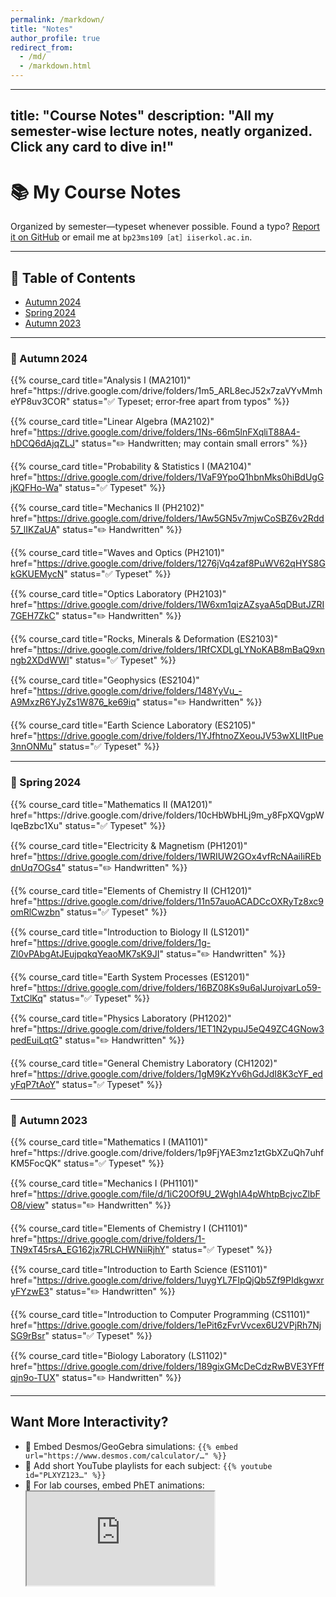 ```yaml
---
permalink: /markdown/
title: "Notes"
author_profile: true
redirect_from: 
  - /md/
  - /markdown.html
---
```

---
title: "Course Notes"
description: "All my semester‑wise lecture notes, neatly organized. Click any card to dive in!"
---

<div class="hero" style="background-image:url('https://scgp.stonybrook.edu/wp-content/uploads/2019/06/SW_ICTS-web-1024x684.jpeg');">
  <h1>📚 My Course Notes</h1>
  <p>Organized by semester—typeset whenever possible. Found a typo? 
     <a href="https://github.com/YourGitHub/notes/issues">Report it on GitHub</a> or email me at <code>bp23ms109［at］iiserkol.ac.in</code>.</p>
</div>

---

## 🔖 Table of Contents
- [Autumn 2024](#autumn-2024)  
- [Spring 2024](#spring-2024)  
- [Autumn 2023](#autumn-2023)

---

### 🌆 Autumn 2024

<div class="course-grid">
  {{% course_card title="Analysis I (MA2101)" 
                   href="https://drive.google.com/drive/folders/1m5_ARL8ecJ52x7zaVYvMmheYP8uv3COR"
                   status="✅ Typeset; error‑free apart from typos" %}}

  {{% course_card title="Linear Algebra (MA2102)" 
                   href="https://drive.google.com/drive/folders/1Ns-66m5lnFXqliT88A4-hDCQ6dAjqZLJ"
                   status="✏️ Handwritten; may contain small errors" %}}

  {{% course_card title="Probability & Statistics I (MA2104)" 
                   href="https://drive.google.com/drive/folders/1VaF9YpoQ1hbnMks0hiBdUgGjKQFHo-Wa"
                   status="✅ Typeset" %}}

  {{% course_card title="Mechanics II (PH2102)" 
                   href="https://drive.google.com/drive/folders/1Aw5GN5v7mjwCoSBZ6v2Rdd57_lIKZaUA"
                   status="✏️ Handwritten" %}}

  {{% course_card title="Waves and Optics (PH2101)" 
                   href="https://drive.google.com/drive/folders/1276jVq4zaf8PuWV62qHYS8GkGKUEMycN"
                   status="✅ Typeset" %}}

  {{% course_card title="Optics Laboratory (PH2103)" 
                   href="https://drive.google.com/drive/folders/1W6xm1qizAZsyaA5qDButJZRI7GEH7ZkC"
                   status="✏️ Handwritten" %}}

  {{% course_card title="Rocks, Minerals & Deformation (ES2103)" 
                   href="https://drive.google.com/drive/folders/1RfCXDLgLYNoKAB8mBaQ9xnngb2XDdWWl"
                   status="✅ Typeset" %}}

  {{% course_card title="Geophysics (ES2104)" 
                   href="https://drive.google.com/drive/folders/148YyVu_-A9MxzR6YJyZs1W876_ke69iq"
                   status="✏️ Handwritten" %}}

  {{% course_card title="Earth Science Laboratory (ES2105)" 
                   href="https://drive.google.com/drive/folders/1YJfhtnoZXeouJV53wXLlItPue3nnONMu"
                   status="✅ Typeset" %}}
</div>

---

### 🌸 Spring 2024

<div class="course-grid">
  {{% course_card title="Mathematics II (MA1201)" 
                   href="https://drive.google.com/drive/folders/10cHbWbHLj9m_y8FpXQVgpWIqeBzbc1Xu"
                   status="✅ Typeset" %}}

  {{% course_card title="Electricity & Magnetism (PH1201)" 
                   href="https://drive.google.com/drive/folders/1WRIUW2GOx4vfRcNAaiIiREbdnUq7OGs4"
                   status="✏️ Handwritten" %}}

  {{% course_card title="Elements of Chemistry II (CH1201)" 
                   href="https://drive.google.com/drive/folders/11n57auoACADCcOXRyTz8xc9omRlCwzbn"
                   status="✅ Typeset" %}}

  {{% course_card title="Introduction to Biology II (LS1201)" 
                   href="https://drive.google.com/drive/folders/1g-Zl0vPAbgAtJEujpqkqYeaoMK7sK9JI"
                   status="✏️ Handwritten" %}}

  {{% course_card title="Earth System Processes (ES1201)" 
                   href="https://drive.google.com/drive/folders/16BZ08Ks9u6alJurojvarLo59-TxtClKq"
                   status="✅ Typeset" %}}

  {{% course_card title="Physics Laboratory (PH1202)" 
                   href="https://drive.google.com/drive/folders/1ET1N2ypuJ5eQ49ZC4GNow3pedEuiLqtG"
                   status="✏️ Handwritten" %}}

  {{% course_card title="General Chemistry Laboratory (CH1202)" 
                   href="https://drive.google.com/drive/folders/1gM9KzYv6hGdJdI8K3cYF_edyFqP7tAoY"
                   status="✅ Typeset" %}}
</div>

---

### 🍂 Autumn 2023

<div class="course-grid">
  {{% course_card title="Mathematics I (MA1101)" 
                   href="https://drive.google.com/drive/folders/1p9FjYAE3mz1ztGbXZuQh7uhfKM5FocQK"
                   status="✅ Typeset" %}}

  {{% course_card title="Mechanics I (PH1101)" 
                   href="https://drive.google.com/file/d/1iC20Of9U_2WghIA4pWhtpBcjvcZlbFO8/view"
                   status="✏️ Handwritten" %}}

  {{% course_card title="Elements of Chemistry I (CH1101)" 
                   href="https://drive.google.com/drive/folders/1-TN9xT45rsA_EG162jx7RLCHWNiiRjhY"
                   status="✅ Typeset" %}}

  {{% course_card title="Introduction to Earth Science (ES1101)" 
                   href="https://drive.google.com/drive/folders/1uygYL7FIpQjQb5Zf9PIdkgwxryFYzwE3"
                   status="✏️ Handwritten" %}}

  {{% course_card title="Introduction to Computer Programming (CS1101)" 
                   href="https://drive.google.com/drive/folders/1ePit6zFvrVvcex6U2VPjRh7NjSG9rBsr"
                   status="✅ Typeset" %}}

  {{% course_card title="Biology Laboratory (LS1102)" 
                   href="https://drive.google.com/drive/folders/189gixGMcDeCdzRwBVE3YFffqjn9o-TUX"
                   status="✏️ Handwritten" %}}
</div>

---

<div class="footer-cta">
  <h2>Want More Interactivity?</h2>
  <ul>
    <li>🔗 Embed Desmos/GeoGebra simulations: <code>{{% embed url="https://www.desmos.com/calculator/…" %}}</code></li>
    <li>🎥 Add short YouTube playlists for each subject: 
        <code>{{% youtube id="PLXYZ123…" %}}</code></li>
    <li>🧪 For lab courses, embed PhET animations: 
        <code><iframe src="https://phet.colorado.edu/sims/html/wave-on-string/latest/wave-on-string_en.html" …></iframe></code>
    </li>
  </ul>
</div>
